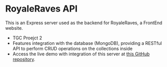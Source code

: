 # RoyaleRaves API
This is an Express server used as the backend for RoyaleRaves, a FrontEnd website.
- TGC Proejct 2
- Features integration with the database (MongoDB), providing a RESTful API to perform CRUD operations on the collections inside
- Access the live demo with integration of this server at [this GitHub repository](https://github.com/shiv-iyer/Project-2-FrontEnd).
